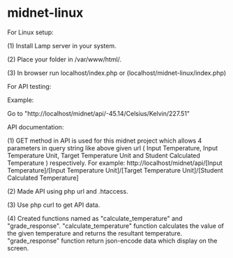 # midnet-linux

For Linux setup:

(1) Install Lamp server in your system.

(2) Place your folder in /var/www/html/.

(3) In browser run localhost/index.php or (localhost/midnet-linux/index.php)

For API testing:

Example:

Go to "http://localhost/midnet/api/-45.14/Celsius/Kelvin/227.51"

API documentation:

(1) GET method in API is used for this midnet project which allows 4 parameters in query string like above given url ( Input Temperature, Input Temperature Unit, Target Temperature Unit and Student Calculated Temperature ) respectively. For example: http://localhost/midnet/api/[Input Temperature]/[Input Temperature Unit]/[Target Temperature Unit]/[Student Calculated Temperature]

(2) Made API using php url and .htaccess.

(3) Use php curl to get API data.

(4) Created functions named as "calculate_temperature" and "grade_response". "calculate_temperature" function calculates the value of the given temperature and returns the resultant temperature. "grade_response" function return json-encode data which display on the screen.
